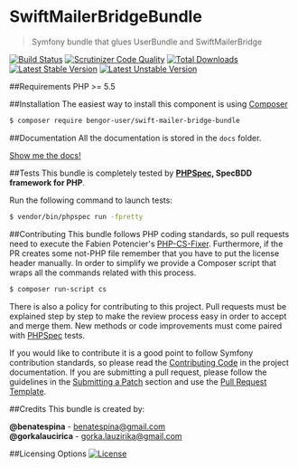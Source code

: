 # SwiftMailerBridgeBundle
> Symfony bundle that glues UserBundle and SwiftMailerBridge

[![Build Status](https://travis-ci.org/BenGorUser/SwiftMailerBridgeBundle.svg?branch=master)](https://travis-ci.org/BenGorUser/SwiftMailerBridgeBundle)
[![Scrutinizer Code Quality](https://scrutinizer-ci.com/g/BenGorUser/SwiftMailerBridgeBundle/badges/quality-score.png?b=master)](https://scrutinizer-ci.com/g/BenGorUser/SwiftMailerBridgeBundle/?branch=master)
[![Total Downloads](https://poser.pugx.org/bengor-user/swift-mailer-bridge-bundle/downloads)](https://packagist.org/packages/bengor-user/swift-mailer-bridge-bundle/)
[![Latest Stable Version](https://poser.pugx.org/bengor-user/swift-mailer-bridge-bundle/v/stable.svg)](https://packagist.org/packages/bengor-user/swift-mailer-bridge-bundle/)
[![Latest Unstable Version](https://poser.pugx.org/bengor-user/swift-mailer-bridge-bundle/v/unstable.svg)](https://packagist.org/packages/bengor-user/swift-mailer-bridge-bundle/)

##Requirements
PHP >= 5.5

##Installation
The easiest way to install this component is using [Composer][6]
```bash
$ composer require bengor-user/swift-mailer-bridge-bundle
```

##Documentation
All the documentation is stored in the `docs` folder.

[Show me the docs!](docs/index.md)

##Tests
This bundle is completely tested by **[PHPSpec][1], SpecBDD framework for PHP**.

Run the following command to launch tests:
```bash
$ vendor/bin/phpspec run -fpretty
```

##Contributing
This bundle follows PHP coding standards, so pull requests need to execute the Fabien Potencier's [PHP-CS-Fixer][5].
Furthermore, if the PR creates some not-PHP file remember that you have to put the license header manually. In order
to simplify we provide a Composer script that wraps all the commands related with this process.
```bash
$ composer run-script cs
```

There is also a policy for contributing to this project. Pull requests must be explained step by step to make the
review process easy in order to accept and merge them. New methods or code improvements must come paired with
[PHPSpec][1] tests.

If you would like to contribute it is a good point to follow Symfony contribution standards, so please read the
[Contributing Code][2] in the project documentation. If you are submitting a pull request, please follow the guidelines
in the [Submitting a Patch][3] section and use the [Pull Request Template][4].

##Credits
This bundle is created by:
>
**@benatespina** - [benatespina@gmail.com](mailto:benatespina@gmail.com)<br>
**@gorkalaucirica** - [gorka.lauzirika@gmail.com](mailto:gorka.lauzirika@gmail.com)

##Licensing Options
[![License](https://poser.pugx.org/bengor-user/swift-mailer-bridge-bundle/license.svg)](https://github.com/BenGorUser/SwiftMailerBridgeBundle/blob/master/LICENSE)

[1]: http://www.phpspec.net/
[2]: http://symfony.com/doc/current/contributing/code/index.html
[3]: http://symfony.com/doc/current/contributing/code/patches.html#check-list
[4]: http://symfony.com/doc/current/contributing/code/patches.html#make-a-pull-request
[5]: http://cs.sensiolabs.org/
[6]: http://getcomposer.org

